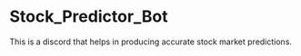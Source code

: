 # Stock_Predictor_Bot

This is a discord that helps in producing accurate stock market predictions.
